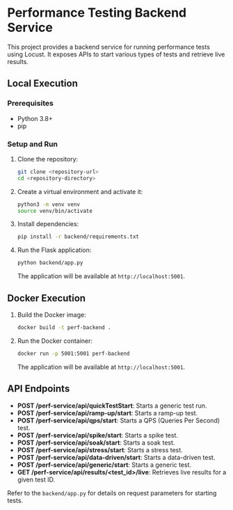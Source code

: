 # Performance Testing Backend Service

This project provides a backend service for running performance tests using Locust. It exposes APIs to start various types of tests and retrieve live results.

## Local Execution

### Prerequisites
- Python 3.8+
- pip

### Setup and Run
1. Clone the repository:
   ```bash
   git clone <repository-url>
   cd <repository-directory>
   ```
2. Create a virtual environment and activate it:
   ```bash
   python3 -m venv venv
   source venv/bin/activate
   ```
3. Install dependencies:
   ```bash
   pip install -r backend/requirements.txt
   ```
4. Run the Flask application:
   ```bash
   python backend/app.py
   ```
   The application will be available at `http://localhost:5001`.

## Docker Execution

1. Build the Docker image:
   ```bash
   docker build -t perf-backend .
   ```
2. Run the Docker container:
   ```bash
   docker run -p 5001:5001 perf-backend
   ```
   The application will be available at `http://localhost:5001`.

## API Endpoints

- **POST /perf-service/api/quickTestStart**: Starts a generic test run.
- **POST /perf-service/api/ramp-up/start**: Starts a ramp-up test.
- **POST /perf-service/api/qps/start**: Starts a QPS (Queries Per Second) test.
- **POST /perf-service/api/spike/start**: Starts a spike test.
- **POST /perf-service/api/soak/start**: Starts a soak test.
- **POST /perf-service/api/stress/start**: Starts a stress test.
- **POST /perf-service/api/data-driven/start**: Starts a data-driven test.
- **POST /perf-service/api/generic/start**: Starts a generic test.
- **GET /perf-service/api/results/<test_id>/live**: Retrieves live results for a given test ID.

Refer to the `backend/app.py` for details on request parameters for starting tests.
